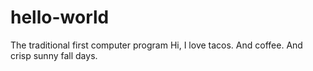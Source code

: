 # hello-world
The traditional first computer program
Hi, I love tacos. And coffee. And crisp sunny fall days.
